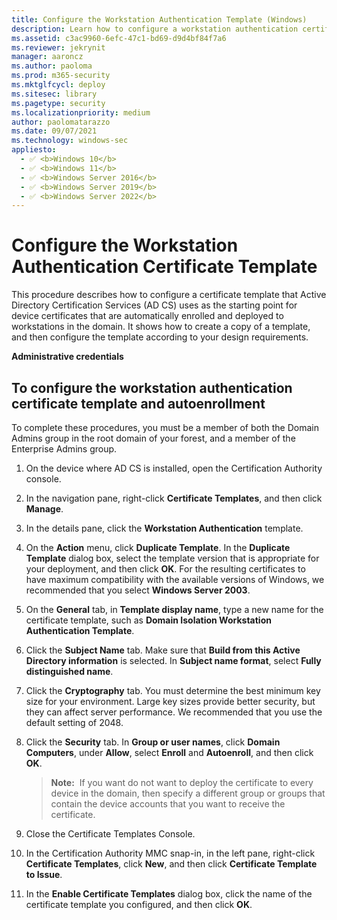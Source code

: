 ```yaml
---
title: Configure the Workstation Authentication Template (Windows)
description: Learn how to configure a workstation authentication certificate template, which is used for device certificates that are enrolled and deployed to workstations.
ms.assetid: c3ac9960-6efc-47c1-bd69-d9d4bf84f7a6
ms.reviewer: jekrynit
manager: aaroncz
ms.author: paoloma
ms.prod: m365-security
ms.mktglfcycl: deploy
ms.sitesec: library
ms.pagetype: security
ms.localizationpriority: medium
author: paolomatarazzo
ms.date: 09/07/2021
ms.technology: windows-sec
appliesto: 
  - ✅ <b>Windows 10</b>
  - ✅ <b>Windows 11</b>
  - ✅ <b>Windows Server 2016</b>
  - ✅ <b>Windows Server 2019</b>
  - ✅ <b>Windows Server 2022</b>
---
```


# Configure the Workstation Authentication Certificate Template


This procedure describes how to configure a certificate template that Active Directory Certification Services (AD CS) uses as the starting point for device certificates that are automatically enrolled and deployed to workstations in the domain. It shows how to create a copy of a template, and then configure the template according to your design requirements.

**Administrative credentials**

## To configure the workstation authentication certificate template and autoenrollment
To complete these procedures, you must be a member of both the Domain Admins group in the root domain of your forest, and a member of the Enterprise Admins group.


1.  On the device where AD CS is installed, open the Certification Authority console.

2.  In the navigation pane, right-click **Certificate Templates**, and then click **Manage**.

3.  In the details pane, click the **Workstation Authentication** template.

4.  On the **Action** menu, click **Duplicate Template**. In the **Duplicate Template** dialog box, select the template version that is appropriate for your deployment, and then click **OK**. For the resulting certificates to have maximum compatibility with the available versions of Windows, we recommended that you select **Windows Server 2003**.

5.  On the **General** tab, in **Template display name**, type a new name for the certificate template, such as **Domain Isolation Workstation Authentication Template**.

6.  Click the **Subject Name** tab. Make sure that **Build from this Active Directory information** is selected. In **Subject name format**, select **Fully distinguished name**.

7.  Click the **Cryptography** tab. You must determine the best minimum key size for your environment. Large key sizes provide better security, but they can affect server performance. We recommended that you use the default setting of 2048.

8.  Click the **Security** tab. In **Group or user names**, click **Domain Computers**, under **Allow**, select **Enroll** and **Autoenroll**, and then click **OK**.

    >**Note:**  If you want do not want to deploy the certificate to every device in the domain, then specify a different group or groups that contain the device accounts that you want to receive the certificate.

9.  Close the Certificate Templates Console.

10. In the Certification Authority MMC snap-in, in the left pane, right-click **Certificate Templates**, click **New**, and then click **Certificate Template to Issue**.

11. In the **Enable Certificate Templates** dialog box, click the name of the certificate template you configured, and then click **OK**.
